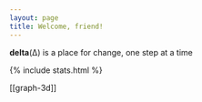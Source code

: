 ```yaml
---
layout: page
title: Welcome, friend!
---
```


**delta**(Δ) is a place for change, one step at a time  

{% include stats.html  %}

[[graph-3d]]


